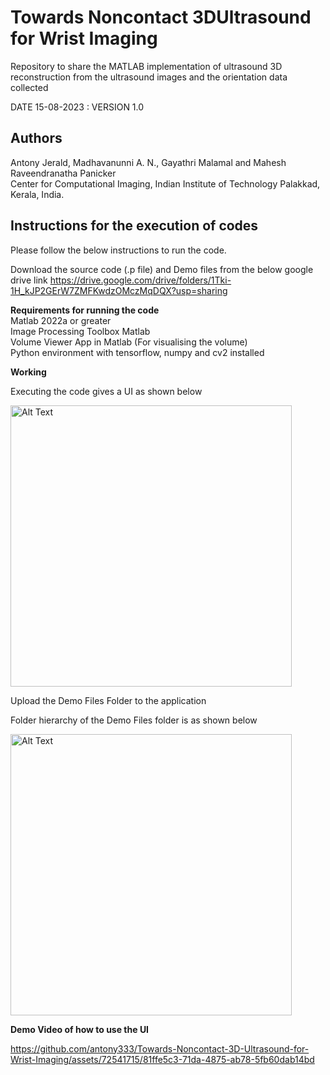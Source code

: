 # Towards Noncontact 3DUltrasound for Wrist Imaging

Repository to share the MATLAB implementation of ultrasound 3D reconstruction from the ultrasound images and the orientation data collected

DATE 15-08-2023 : VERSION 1.0

## Authors
Antony Jerald, Madhavanunni A. N., Gayathri Malamal and Mahesh Raveendranatha Panicker    
Center for Computational Imaging, Indian Institute of Technology Palakkad, Kerala, India.

## Instructions for the execution of codes
Please follow the below instructions to run the code.

Download the source code (.p file) and Demo files from the below google drive link
https://drive.google.com/drive/folders/1Tki-1H_kJP2GErW7ZMFKwdzOMczMqDQX?usp=sharing

**Requirements for running the code**  
Matlab 2022a or greater  
Image Processing Toolbox Matlab  
Volume Viewer App in Matlab (For visualising the volume)  
Python environment with tensorflow, numpy and cv2 installed  

**Working**

Executing the code gives a UI as shown below

<img src="https://github.com/antony333/Towards-Noncontact-3D-Ultrasound-for-Wrist-Imaging/assets/72541715/822ee913-939a-441b-812a-fe5916463f26" alt="Alt Text" height="450">  


Upload the Demo Files Folder to the application    

Folder hierarchy of the Demo Files folder is as shown below

<img src="https://github.com/antony333/Towards-Noncontact-3D-Ultrasound-for-Wrist-Imaging/assets/72541715/6c273a9b-cab8-440c-80db-37bb7599c1bf" alt="Alt Text" height="450">

**Demo Video of how to use the UI**

https://github.com/antony333/Towards-Noncontact-3D-Ultrasound-for-Wrist-Imaging/assets/72541715/81ffe5c3-71da-4875-ab78-5fb60dab14bd






